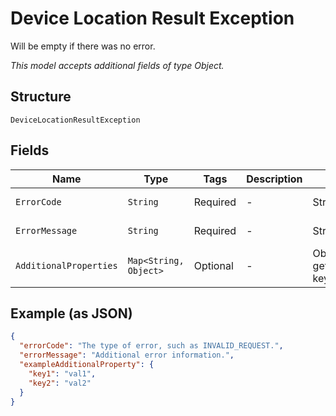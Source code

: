 
# Device Location Result Exception

Will be empty if there was no error.

*This model accepts additional fields of type Object.*

## Structure

`DeviceLocationResultException`

## Fields

| Name | Type | Tags | Description | Getter | Setter |
|  --- | --- | --- | --- | --- | --- |
| `ErrorCode` | `String` | Required | - | String getErrorCode() | setErrorCode(String errorCode) |
| `ErrorMessage` | `String` | Required | - | String getErrorMessage() | setErrorMessage(String errorMessage) |
| `AdditionalProperties` | `Map<String, Object>` | Optional | - | Object getAdditionalProperty(String key) | additionalProperty(String key, Object value) |

## Example (as JSON)

```json
{
  "errorCode": "The type of error, such as INVALID_REQUEST.",
  "errorMessage": "Additional error information.",
  "exampleAdditionalProperty": {
    "key1": "val1",
    "key2": "val2"
  }
}
```

